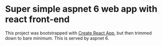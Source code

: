 # Super simple aspnet 6 web app with react front-end

This project was bootstrapped with [Create React App](https://github.com/facebook/create-react-app), but then trimmed down to bare minimum.  This is served by aspnet 6.

